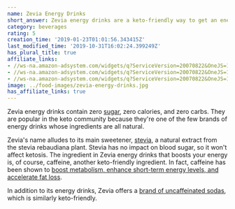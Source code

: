 ```yaml
---
name: Zevia Energy Drinks
short_answer: Zevia energy drinks are a keto-friendly way to get an energy boost.
category: beverages
rating: 5
creation_time: '2019-01-23T01:01:56.343415Z'
last_modified_time: '2019-10-31T16:02:24.399249Z'
has_plural_title: true
affiliate_links:
- //ws-na.amazon-adsystem.com/widgets/q?ServiceVersion=20070822&OneJS=1&Operation=GetAdHtml&MarketPlace=US&source=ss&ref=as_ss_li_til&ad_type=product_link&tracking_id=isitketo-20&marketplace=amazon&region=US&placement=B06XGZQ19P&asins=B06XGZQ19P&linkId=c8689ac082c7350f896c7bf0119f1a6d&show_border=true&link_opens_in_new_window=true
- //ws-na.amazon-adsystem.com/widgets/q?ServiceVersion=20070822&OneJS=1&Operation=GetAdHtml&MarketPlace=US&source=ss&ref=as_ss_li_til&ad_type=product_link&tracking_id=isitketo-20&marketplace=amazon&region=US&placement=B0733NL825&asins=B0733NL825&linkId=8b74f2192b32d072d2d14fb57f7de100&show_border=true&link_opens_in_new_window=true
- //ws-na.amazon-adsystem.com/widgets/q?ServiceVersion=20070822&OneJS=1&Operation=GetAdHtml&MarketPlace=US&source=ss&ref=as_ss_li_til&ad_type=product_link&tracking_id=isitketo-20&language=en_US&marketplace=amazon&region=US&placement=B0733MTW4H&asins=B0733MTW4H&linkId=80442bcd60c4c76c12a753a751424699&show_border=true&link_opens_in_new_window=true
image: ../food-images/zevia-energy-drinks.jpg
has_affiliate_links: true
---
```

Zevia energy drinks contain zero [sugar](/sugar), zero calories, and zero carbs. They are popular in the keto community because they're one of the few brands of energy drinks whose ingredients are all natural.

Zevia's name alludes to its main sweetener, [stevia](/stevia), a natural extract from the stevia rebaudiana plant. Stevia has no impact on blood sugar, so it won't affect ketosis. The ingredient in Zevia energy drinks that boosts your energy is, of course, caffeine, another keto-friendly ingredient. In fact, caffeine has been shown to [boost metabolism, enhance short-term energy levels, and accelerate fat loss](https://www.ncbi.nlm.nih.gov/pubmed/7132651).

In addition to its energy drinks, Zevia offers a [brand of uncaffeinated sodas](/zevia-soda), which is similarly keto-friendly.

